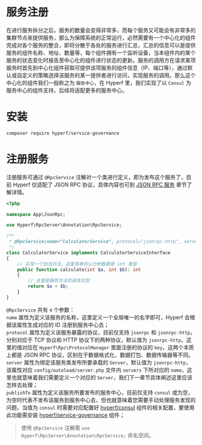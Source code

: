 # 服务注册

在进行服务拆分之后，服务的数量会变得非常多，而每个服务又可能会有非常多的集群节点来提供服务，那么为保障系统的正常运行，必然需要有一个中心化的组件完成对各个服务的整合，即将分散于各处的服务进行汇总，汇总的信息可以是提供服务的组件名称、地址、数量等，每个组件拥有一个监听设备，当本组件内的某个服务的状态变化时报告至中心化的组件进行状态的更新。服务的调用方在请求某项服务时首先到中心化组件获取可提供该项服务的组件信息（IP、端口等），通过默认或自定义的策略选择该服务的某一提供者进行访问，实现服务的调用。那么这个中心化的组件我们一般称之为 `服务中心`，在 Hyperf 里，我们实现了以 `Consul` 为服务中心的组件支持，后续将适配更多的服务中心。

# 安装

```bash
composer require hyperf/service-governance
```

# 注册服务

注册服务可通过 `@RpcService` 注解对一个类进行定义，即为发布这个服务了，目前 Hyperf 仅适配了 JSON RPC 协议，具体内容也可到 [JSON RPC 服务](zh-cn/json-rpc.md) 章节了解详情。

```php
<?php

namespace App\JsonRpc;

use Hyperf\RpcServer\Annotation\RpcService;

/**
 * @RpcService(name="CalculatorService", protocol="jsonrpc-http", server="jsonrpc-http")
 */
class CalculatorService implements CalculatorServiceInterface
{
    // 实现一个加法方法，这里简单的认为参数都是 int 类型
    public function calculate(int $a, int $b): int
    {
        // 这里是服务方法的具体实现
        return $a + $b;
    }
}
```

`@RpcService` 共有 `4` 个参数：   
`name` 属性为定义该服务的名称，这里定义一个全局唯一的名字即可，Hyperf 会根据该属性生成对应的 ID 注册到服务中心去；   
`protocol` 属性为定义该服务暴露的协议，目前仅支持 `jsonrpc` 和 `jsonrpc-http`，分别对应于 TCP 协议和 HTTP 协议下的两种协议，默认值为 `jsonrpc-http`，这里的值对应在 `Hyperf\Rpc\ProtocolManager` 里面注册的协议的 `key`，这两个本质上都是 JSON RPC 协议，区别在于数据格式化、数据打包、数据传输器等不同。   
`server` 属性为绑定该服务类发布所要承载的 `Server`，默认值为 `jsonrpc-http`，该属性对应 `config/autoload/server.php` 文件内 `servers` 下所对应的 `name`，这里也就意味着我们需要定义一个对应的 `Server`，我们下一章节具体阐述这里应该怎样去处理；   
`publishTo` 属性为定义该服务所要发布的服务中心，目前仅支持 `consul` 或为空，为空时代表不发布该服务到服务中心去，但也就意味着您需要手动处理服务发现的问题，当值为 `consul` 时需要对应配置好 [hyperf/consul](zh-cn/consul.md) 组件的相关配置，要使用此功能需安装 [hyperf/service-governance](https://github.com/hyperf/service-governance) 组件；

> 使用 `@RpcService` 注解需 `use Hyperf\RpcServer\Annotation\RpcService;` 命名空间。

